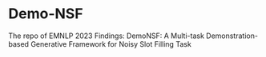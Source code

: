 # Demo-NSF
The repo of EMNLP 2023 Findings: DemoNSF: A Multi-task Demonstration-based Generative Framework for Noisy Slot Filling Task
